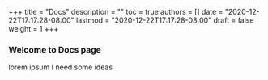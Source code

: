 +++
title = "Docs"
description = ""
toc = true
authors = []
date =  "2020-12-22T17:17:28-08:00"
lastmod = "2020-12-22T17:17:28-08:00"
draft = false
weight = 1
+++

### Welcome to Docs page
lorem ipsum I need some ideas